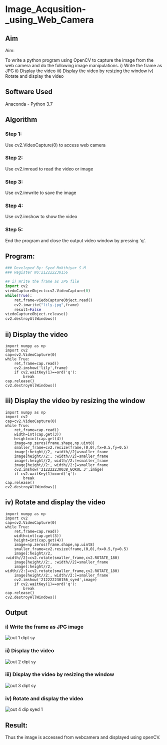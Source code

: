 # Image_Acqusition-_using_Web_Camera
## Aim
 
Aim:
 
To write a python program using OpenCV to capture the image from the web camera and do the following image manipulations.
i) Write the frame as JPG 
ii) Display the video 
iii) Display the video by resizing the window
iv) Rotate and display the video

## Software Used
Anaconda - Python 3.7
## Algorithm
### Step 1:
Use cv2.VideoCapture(0) to access web camera

### Step 2:
Use cv2.imread to read the video or image

### Step 3:
Use cv2.imwrite to save the image

### Step 4:
Use cv2.imshow to show the video

### Step 5:
End the program and close the output video window by pressing 'q'.

## Program:
``` Python
### Developed By: Syed Mokthiyar S.M
### Register No:212222230156

## i) Write the frame as JPG file
import cv2
viedoCaptureObject=cv2.VideoCapture(0)
while(True):
    ret,frame=viedoCaptureObject.read()
    cv2.imwrite("lily.jpg",frame)
    result=False
viedoCaptureObject.release()
cv2.destroyAllWindows()
```

## ii) Display the video
```
import numpy as np
import cv2
cap=cv2.VideoCapture(0)
while True:
    ret,frame=cap.read()
    cv2.imshow('lily',frame)
    if cv2.waitKey(1)==ord('q'):
        break
cap.release()
cv2.destroyAllWindows()
```

## iii) Display the video by resizing the window

```
import numpy as np
import cv2
cap=cv2.VideoCapture(0)
while True:
    ret,frame=cap.read()
    width=int(cap.get(3))
    height=int(cap.get(4))
    image=np.zeros(frame.shape,np.uint8)
    smaller_frame=cv2.resize(frame,(0,0),fx=0.5,fy=0.5)
    image[:height//2, :width//2]=smaller_frame
    image[height//2:, :width//2]=smaller_frame
    image[:height//2, width//2:]=smaller_frame
    image[height//2:, width//2:]=smaller_frame
    cv2.imshow('212222230038_GOKUL J',image)
    if cv2.waitKey(1)==ord('q'):
        break
cap.release()
cv2.destroyAllWindows()
```
## iv) Rotate and display the video
```
import numpy as np
import cv2
cap=cv2.VideoCapture(0)
while True:
    ret,frame=cap.read()
    width=int(cap.get(3))
    height=int(cap.get(4))
    image=np.zeros(frame.shape,np.uint8)
    smaller_frame=cv2.resize(frame,(0,0),fx=0.5,fy=0.5)
    image[:height//2, :width//2]=cv2.rotate(smaller_frame,cv2.ROTATE_180)
    image[height//2:, :width//2]=smaller_frame
    image[:height//2, width//2:]=cv2.rotate(smaller_frame,cv2.ROTATE_180)
    image[height//2:, width//2:]=smaller_frame
    cv2.imshow('212222230156_syed',image)
    if cv2.waitKey(1)==ord('q'):
        break
cap.release()
cv2.destroyAllWindows()
```
## Output

### i) Write the frame as JPG image
![out 1 dipt sy](https://github.com/syedmokthiyar/Image_Acqusition-_using_Web_Camera/assets/118787294/ca22cf1c-1d0d-4ccf-b651-e2270ccc9322)

### ii) Display the video
![out 2 dipt sy](https://github.com/syedmokthiyar/Image_Acqusition-_using_Web_Camera/assets/118787294/fcf187c5-bd6c-4f37-8240-96355a23b117)

### iii) Display the video by resizing the window
![out 3 dipt sy](https://github.com/syedmokthiyar/Image_Acqusition-_using_Web_Camera/assets/118787294/9160505e-2320-482e-add7-4cd90660fcae)

### iv) Rotate and display the video

![out 4 dip syed 1](https://github.com/syedmokthiyar/Image_Acqusition-_using_Web_Camera/assets/118787294/1bd46c23-d23c-4b63-b840-06400ec5795b)

## Result:
Thus the image is accessed from webcamera and displayed using openCV.
